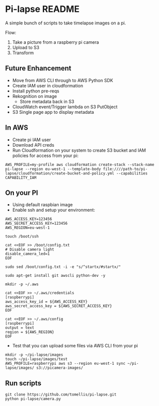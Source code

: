 # Pi-lapse README

A simple bunch of scripts to take timelapse images on a pi.

Flow:

1. Take a picture from a raspberry pi camera
2. Upload to S3
3. Transform

## Future Enhancement

- Move from AWS CLI through to AWS Python SDK
- Create IAM user in cloudformation
- Install python pre-reqs
- Rekognition on image
  - Store metadata back in S3
- CloudWatch event/Trigger lambda on S3 PutObject
- S3 Single page app to display metadata

## In AWS

  - Create pi IAM user
  - Download API creds
  - Run Cloudformation on your system to create S3 bucket and IAM policies for access from your pi:
```
AWS_PROFILE=my-profile aws cloudformation create-stack --stack-name pi-lapse --region eu-west-1 --template-body file:////path-to/pi-lapse/cloudformation/create-bucket-and-policy.yml --capabilities CAPABILITY_IAM
```

## On your PI

- Using default raspbian image
- Enable ssh and setup your environment:
```
AWS_ACCESS_KEY=123456
AWS_SECRET_ACCESS_KEY=123456
AWS_REGION=eu-west-1

touch /boot/ssh

cat <<EOF >> /boot/config.txt
# Disable camera light
disable_camera_led=1
EOF

sudo sed /boot/config.txt -i -e "s/^startx/#startx/"

sudo apt-get install git awscli python-dev -y

mkdir -p ~/.aws

cat <<EOF >> ~/.aws/credentials
[raspberrypi]
aws_access_key_id = ${AWS_ACCESS_KEY}
aws_secret_access_key = ${AWS_SECRET_ACCESS_KEY}
EOF

cat <<EOF >> ~/.aws/config
[raspberrypi]
output = text
region = ${AWS_REGION}
EOF
```

- Test that you can upload some files via AWS CLI from your pi
```
mkdir -p ~/pi-lapse/images
touch ~/pi-lapse/images/test
AWS_PROFILE=raspberrypi aws s3 --region eu-west-1 sync ~/pi-lapse/images/ s3://picamera-images/
```

## Run scripts

```
git clone https://github.com/tomellis/pi-lapse.git
python pi-lapse/camera.py
```
